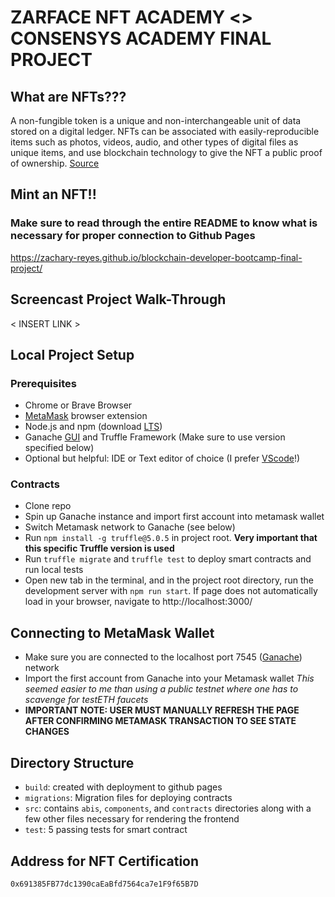 
# ZARFACE NFT ACADEMY <> CONSENSYS ACADEMY FINAL PROJECT

## What are NFTs???

A non-fungible token is a unique and non-interchangeable unit of data stored on a digital ledger. NFTs can be associated with easily-reproducible items such as photos, videos, audio, and other types of digital files as unique items, and use blockchain technology to give the NFT a public proof of ownership. [Source](https://en.wikipedia.org/wiki/Non-fungible_token)

## Mint an NFT!! 

### Make sure to read through the entire README to know what is necessary for proper connection to Github Pages

https://zachary-reyes.github.io/blockchain-developer-bootcamp-final-project/

## Screencast Project Walk-Through

< INSERT LINK >

## Local Project Setup

### Prerequisites
- Chrome or Brave Browser 
- [MetaMask](https://metamask.io/faqs.html) browser extension 
- Node.js and npm (download [LTS](nodejs.org))
- Ganache [GUI](https://trufflesuite.com/ganache) and Truffle Framework (Make sure to use version specified below)
- Optional but helpful: IDE or Text editor of choice (I prefer [VScode](https://code.visualstudio.com/download)!)

### Contracts
- Clone repo
- Spin up Ganache instance and import first account into metamask wallet
- Switch Metamask network to Ganache (see below)
- Run `npm install -g truffle@5.0.5` in project root. 
**Very important that this specific Truffle version is used**
- Run `truffle migrate` and `truffle test` to deploy smart contracts and run local tests 
- Open new tab in the terminal, and in the project root directory, run the development server with `npm run start`. If page does not automatically load in your browser, navigate to http://localhost:3000/

## Connecting to MetaMask Wallet
- Make sure you are connected to the localhost port 7545 
([Ganache](https://dapp-world.com/blogs/01/how-to-connect-ganache-with-metamask-and-deploy-smart-contracts-on-remix-without-1619847868947)) network
- Import the first account from Ganache into your Metamask wallet
*This seemed easier to me than using a public testnet where one has to scavenge for testETH faucets*
- **IMPORTANT NOTE: USER MUST MANUALLY REFRESH THE PAGE AFTER CONFIRMING METAMASK TRANSACTION TO SEE STATE CHANGES**

## Directory Structure
- `build`: created with deployment to github pages
- `migrations`: Migration files for deploying contracts
- `src`: contains `abis`, `components`, and `contracts` directories along with a few other files necessary for rendering the frontend  
- `test`: 5 passing tests for smart contract 

## Address for NFT Certification
`0x691385FB77dc1390caEaBfd7564ca7e1F9f65B7D`



